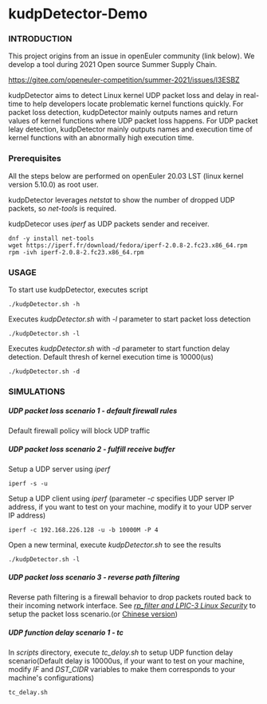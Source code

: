 # kudpDetector-Demo

### INTRODUCTION

This project origins from an issue in openEuler community (link below). We develop a tool during 2021 Open source Summer Supply Chain.

https://gitee.com/openeuler-competition/summer-2021/issues/I3ESBZ

kudpDetector aims to detect Linux kernel UDP packet loss and delay in real-time to help developers locate problematic kernel functions quickly. For packet loss detection, kudpDetector mainly outputs names and return values of kernel functions where UDP packet loss happens. For UDP packet lelay detection, kudpDetector mainly outputs names and execution time of kernel functions with an abnormally high execution time.

### Prerequisites

All the steps below are performed on openEuler 20.03 LST (linux kernel version 5.10.0) as root user.

kudpDetector leverages *netstat* to show the number of dropped UDP packets, so *net-tools* is required. 

kudpDetecor uses *iperf* as UDP packets sender and receiver.

```shell
dnf -y install net-tools
wget https://iperf.fr/download/fedora/iperf-2.0.8-2.fc23.x86_64.rpm
rpm -ivh iperf-2.0.8-2.fc23.x86_64.rpm
```

### USAGE

To start use kudpDetector, executes script
```shell
./kudpDetector.sh -h
```
Executes *kudpDetector.sh* with *-l* parameter to start packet loss detection

```shell
./kudpDetector.sh -l
```

Executes *kudpDetector.sh* with *-d* parameter to start function delay detection. Default thresh of kernel execution time is 10000(us)

```shell
./kudpDetector.sh -d
```

### SIMULATIONS

##### UDP packet loss scenario 1 - default firewall rules

Default firewall policy will block UDP traffic 

##### UDP packet loss scenario 2 - fulfill receive buffer

Setup a UDP server using *iperf*

```shell
iperf -s -u
```

Setup a UDP client using *iperf* (parameter *-c* specifies UDP server IP address, if you want to test on your machine, modify it to your UDP server IP address)

```
iperf -c 192.168.226.128 -u -b 10000M -P 4
```

Open a new terminal, execute *kudpDetector.sh* to see the results

```shell
./kudpDetector.sh -l
```

##### UDP packet loss scenario 3 - reverse path filtering

Reverse path filtering is a firewall behavior to drop packets routed back to their incoming network interface. See [*rp_filter and LPIC-3 Linux Security*](https://www.theurbanpenguin.com/rp_filter-and-lpic-3-linux-security/) to setup the packet loss scenario.(or [Chinese version](www.tinymema.cn))

##### UDP function delay scenario 1 - tc

In *scripts* directory, execute *tc_delay.sh* to setup UDP function delay scenario(Default delay is 10000us, if your want to test on your machine, modify *IF* and *DST_CIDR* variables to make them corresponds to your machine's configurations)

```
tc_delay.sh
```

